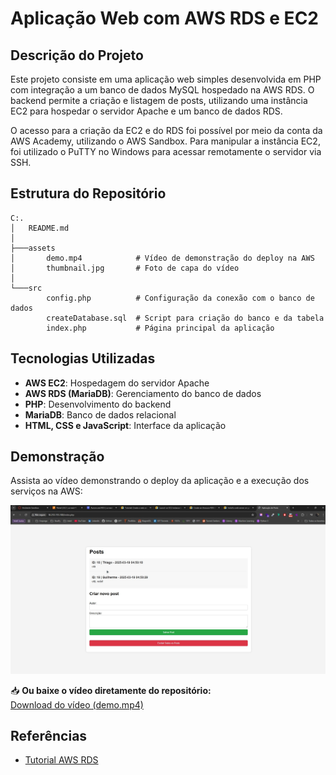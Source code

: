 # Aplicação Web com AWS RDS e EC2

## Descrição do Projeto
Este projeto consiste em uma aplicação web simples desenvolvida em PHP com integração a um banco de dados MySQL hospedado na AWS RDS. O backend permite a criação e listagem de posts, utilizando uma instância EC2 para hospedar o servidor Apache e um banco de dados RDS.

O acesso para a criação da EC2 e do RDS foi possível por meio da conta da AWS Academy, utilizando o AWS Sandbox. Para manipular a instância EC2, foi utilizado o PuTTY no Windows para acessar remotamente o servidor via SSH.

## Estrutura do Repositório
```
C:.
│   README.md
│
├───assets
│       demo.mp4            # Vídeo de demonstração do deploy na AWS
│       thumbnail.jpg       # Foto de capa do vídeo
│
└───src
        config.php          # Configuração da conexão com o banco de dados
        createDatabase.sql  # Script para criação do banco e da tabela
        index.php           # Página principal da aplicação
```

## Tecnologias Utilizadas
- **AWS EC2**: Hospedagem do servidor Apache
- **AWS RDS (MariaDB)**: Gerenciamento do banco de dados
- **PHP**: Desenvolvimento do backend
- **MariaDB**: Banco de dados relacional
- **HTML, CSS e JavaScript**: Interface da aplicação

## Demonstração
Assista ao vídeo demonstrando o deploy da aplicação e a execução dos serviços na AWS:

[![Clique para assistir](assets/thumbnail.jpg)](https://youtu.be/SdPphL8zfO0)

📥 **Ou baixe o vídeo diretamente do repositório:**  
[Download do vídeo (demo.mp4)](assets/demo.mp4)

## Referências
- [Tutorial AWS RDS](https://docs.aws.amazon.com/AmazonRDS/latest/UserGuide/TUT_WebAppWithRDS.html)

